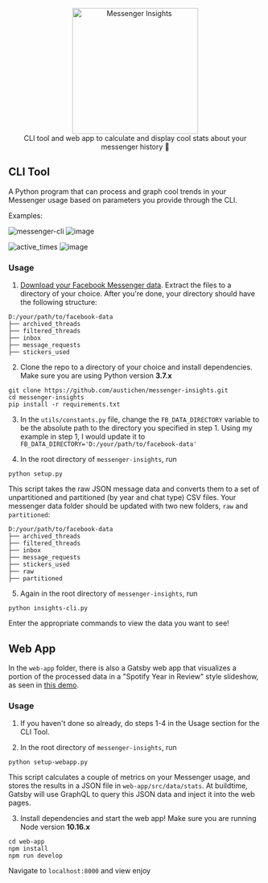 <p align="center">
    <img alt="Messenger Insights" src="https://user-images.githubusercontent.com/35405685/72289479-3802a080-3619-11ea-91a2-e74b6f39aba5.png" width="250" />
    <br/>
CLI tool and web app to calculate and display cool stats about your messenger history 👀
</p>

## CLI Tool

A Python program that can process and graph cool trends in your Messenger usage based on parameters you provide through the CLI.

Examples:

![messenger-cli](https://user-images.githubusercontent.com/35405685/71392995-5eb05700-25d8-11ea-8257-7d536fd77516.gif)
![image](https://user-images.githubusercontent.com/35405685/71393067-b6e75900-25d8-11ea-83cf-f869c1492f9b.png)

![active_times](https://user-images.githubusercontent.com/35405685/71400004-7e08ad80-25f3-11ea-972b-c8b0b396e223.gif)
![image](https://user-images.githubusercontent.com/35405685/71400035-8eb92380-25f3-11ea-9273-0a45d8c584bf.png)

### Usage

1. [Download your Facebook Messenger data](https://www.zapptales.com/en/download-facebook-messenger-chat-history-how-to/). Extract the files to a directory of your choice. After you're done, your directory should have the following structure:
```
D:/your/path/to/facebook-data
├── archived_threads
├── filtered_threads
├── inbox
├── message_requests
├── stickers_used
```

2. Clone the repo to a directory of your choice and install dependencies. Make sure you are using Python version **3.7.x**

```
git clone https://github.com/austichen/messenger-insights.git
cd messenger-insights
pip install -r requirements.txt
```

3. In the `utils/constants.py` file, change the `FB_DATA_DIRECTORY` variable to be the absolute path to the directory you specified in step 1. Using my example in step 1, I would update it to `FB_DATA_DIRECTORY='D:/your/path/to/facebook-data'`

4. In the root directory of `messenger-insights`, run
```
python setup.py
```
This script takes the raw JSON message data and converts them to a set of unpartitioned and partitioned (by year and chat type) CSV files. Your messenger data folder should be updated with two new folders, `raw` and `partitioned`:
```
D:/your/path/to/facebook-data
├── archived_threads
├── filtered_threads
├── inbox
├── message_requests
├── stickers_used
├── raw
├── partitioned
```

5. Again in the root directory of `messenger-insights`, run
```
python insights-cli.py
```

Enter the appropriate commands to view the data you want to see!

## Web App

In the `web-app` folder, there is also a Gatsby web app that visualizes a portion of the processed data in a "Spotify Year in Review" style slideshow, as seen in [this demo](https://messenger-insights-demo.netlify.com/).

### Usage

1. If you haven't done so already, do steps 1-4 in the Usage section for the CLI Tool.

2. In the root directory of `messenger-insights`, run
```
python setup-webapp.py
```
This script calculates a couple of metrics on your Messenger usage, and stores the results in a JSON file in `web-app/src/data/stats`. At buildtime, Gatsby will use GraphQL to query this JSON data and inject it into the web pages.

3. Install dependencies and start the web app! Make sure you are running Node version **10.16.x**
```
cd web-app
npm install
npm run develop
```
Navigate to `localhost:8000` and view enjoy
